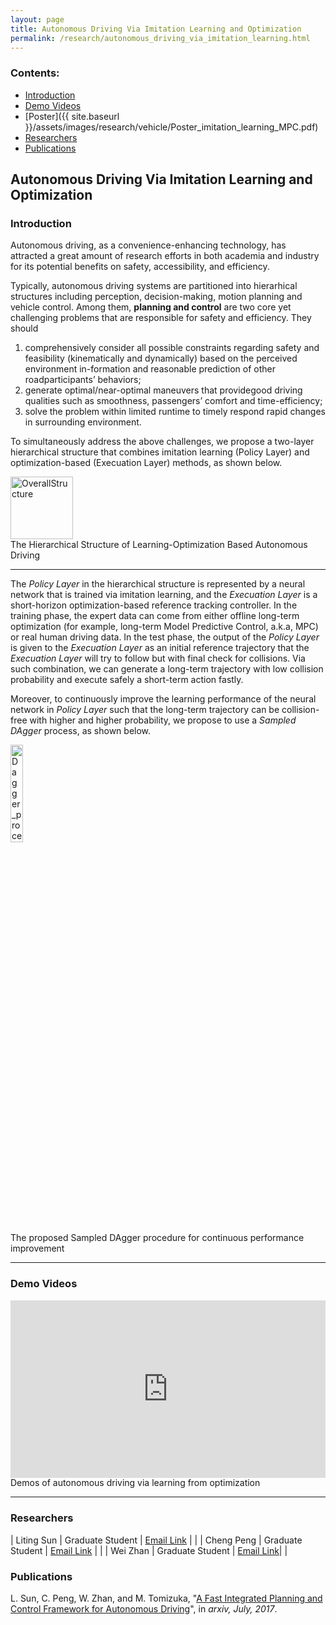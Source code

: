 ```yaml
---
layout: page
title: Autonomous Driving Via Imitation Learning and Optimization
permalink: /research/autonomous_driving_via_imitation_learning.html
---
```


### Contents:

* [Introduction](#id1)
* [Demo Videos](#id2)
* [Poster]({{ site.baseurl }}/assets/images/research/vehicle/Poster_imitation_learning_MPC.pdf)
* [Researchers](#id3)
* [Publications](#id4)

<!-- Title your work here -->

## Autonomous Driving Via Imitation Learning and Optimization


<!-- Add your own introduction here -->

### <a name="id1"></a>Introduction

Autonomous driving, as a convenience-enhancing technology, has attracted a great amount of research efforts in both academia and industry for its potential benefits on safety, accessibility, and efficiency.

Typically, autonomous driving systems are partitioned into hierarhical structures including perception, decision-making, motion planning and vehicle control. Among them, **planning and control** are two core yet challenging problems that are responsible for safety and efficiency. They should

1. comprehensively consider all possible constraints regarding safety and feasibility (kinematically and dynamically) based on the perceived environment in-formation and reasonable prediction of other roadparticipants’ behaviors;
2. generate optimal/near-optimal maneuvers that providegood driving qualities such as smoothness, passengers’ comfort and time-efficiency;
3. solve the problem within limited runtime to timely respond rapid changes in surrounding environment.

To simultaneously address the above challenges, we propose a two-layer hierarchical structure that combines imitation learning (Policy Layer) and optimization-based (Execuation Layer) methods, as shown below.

 <img height="100px" src="{{ site.baseurl }}/assets/images/research/vehicle/overall_structure_v2.png" title="OverallStructure">

<div class="image-caption">The Hierarchical Structure of Learning-Optimization Based Autonomous Driving</div>



------

The *Policy Layer* in the hierarchical structure is represented by a neural network that is trained via imitation learning, and the *Execuation Layer* is a short-horizon optimization-based reference tracking controller. In the training phase, the expert data can come from either offline long-term optimization (for example, long-term Model Predictive Control, a.k.a, MPC) or real human driving data. In the test phase, the output of the *Policy Layer* is given to the *Execuation Layer* as an initial reference trajectory that the *Execuation Layer* will try to follow but with final check for collisions. Via such combination, we can generate a long-term trajectory with low collision probability and execute safely a short-term action fastly.

Moreover, to continuously improve the learning performance of the neural network in *Policy Layer* such that the long-term trajectory can be collision-free with higher and higher probability, we propose to use a *_Sampled DAgger_* process, as shown below.

 <img src="{{ site.baseurl }}/assets/images/research/vehicle/DAgger_procedure_v2.png"  width="20%" title="Dagger_procedure"/>

<div class="image-caption">The proposed Sampled DAgger procedure for continuous performance improvement</div>



------

### <a name="id2"></a>Demo Videos

<div style="position: relative; width: 100%; height: 0; padding-bottom: 56.3%;">
<iframe style = "position: absolute; width: 100%; height: 100%; left: 0; top: 0;"
  src="https://youtube.com/embed/gEEOFyOStxk" frameborder="0" controls="controls" preload="auto" allowfullscreen></iframe>
</div>

<div class="image-caption">Demos of autonomous driving via learning from optimization</div>

------

### <a name="id3"></a>Researchers

| Liting Sun | Graduate Student | [Email Link](mailto:litingsun@berkeley.edu) |	|
| Cheng Peng | Graduate Student | [Email Link](mailto:chengpeng2014@berkeley.edu) |  	|
| Wei Zhan | Graduate Student | [Email Link](mailto:wzhan@berkeley.edu)|  |

### <a name="id4"></a>Publications

L. Sun, C. Peng, W. Zhan, and M. Tomizuka, "[A Fast Integrated Planning and Control Framework for Autonomous Driving](https://arxiv.org/pdf/1707.02515.pdf)", in <i>arxiv, July, 2017</i>.